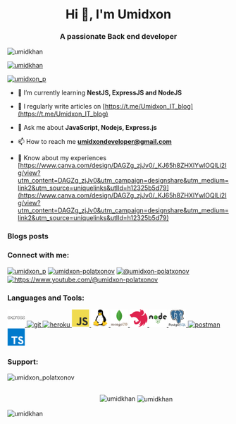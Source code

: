 <h1 align="center">Hi 👋, I'm Umidxon</h1>
<h3 align="center">A passionate Back end developer</h3>

<p align="left"> <img src="https://komarev.com/ghpvc/?username=umidkhan&label=Profile%20views&color=0e75b6&style=flat" alt="umidkhan" /> </p>

<p align="left"> <a href="https://github.com/ryo-ma/github-profile-trophy"><img src="https://github-profile-trophy.vercel.app/?username=umidkhan" alt="umidkhan" /></a> </p>

<p align="left"> <a href="https://twitter.com/umidxon_p" target="blank"><img src="https://img.shields.io/twitter/follow/umidxon_p?logo=twitter&style=for-the-badge" alt="umidxon_p" /></a> </p>

- 🌱 I’m currently learning **NestJS, ExpressJS and NodeJS**

- 📝 I regularly write articles on [https://t.me/Umidxon_IT_blog](https://t.me/Umidxon_IT_blog)

- 💬 Ask me about **JavaScript, Nodejs, Express.js**

- 📫 How to reach me **umidxondeveloper@gmail.com**

- 📄 Know about my experiences [https://www.canva.com/design/DAGZg_zjJv0/_KJ65h8ZHXlYwlOQlLi2Ig/view?utm_content=DAGZg_zjJv0&utm_campaign=designshare&utm_medium=link2&utm_source=uniquelinks&utlId=h12325b5d79](https://www.canva.com/design/DAGZg_zjJv0/_KJ65h8ZHXlYwlOQlLi2Ig/view?utm_content=DAGZg_zjJv0&utm_campaign=designshare&utm_medium=link2&utm_source=uniquelinks&utlId=h12325b5d79)

### Blogs posts
<!-- BLOG-POST-LIST:START -->
<!-- BLOG-POST-LIST:END -->

<h3 align="left">Connect with me:</h3>
<p align="left">
<a href="https://twitter.com/umidxon_p" target="blank"><img align="center" src="https://raw.githubusercontent.com/rahuldkjain/github-profile-readme-generator/master/src/images/icons/Social/twitter.svg" alt="umidxon_p" height="30" width="40" /></a>
<a href="https://linkedin.com/in/umidxon-polatxonov" target="blank"><img align="center" src="https://raw.githubusercontent.com/rahuldkjain/github-profile-readme-generator/master/src/images/icons/Social/linked-in-alt.svg" alt="umidxon-polatxonov" height="30" width="40" /></a>
<a href="https://medium.com/@umidxon-polatxonov" target="blank"><img align="center" src="https://raw.githubusercontent.com/rahuldkjain/github-profile-readme-generator/master/src/images/icons/Social/medium.svg" alt="@umidxon-polatxonov" height="30" width="40" /></a>
<a href="https://www.youtube.com/c/https://www.youtube.com/@umidxon-polatxonov" target="blank"><img align="center" src="https://raw.githubusercontent.com/rahuldkjain/github-profile-readme-generator/master/src/images/icons/Social/youtube.svg" alt="https://www.youtube.com/@umidxon-polatxonov" height="30" width="40" /></a>
</p>

<h3 align="left">Languages and Tools:</h3>
<p align="left"> <a href="https://expressjs.com" target="_blank" rel="noreferrer"> <img src="https://raw.githubusercontent.com/devicons/devicon/master/icons/express/express-original-wordmark.svg" alt="express" width="40" height="40"/> </a> <a href="https://git-scm.com/" target="_blank" rel="noreferrer"> <img src="https://www.vectorlogo.zone/logos/git-scm/git-scm-icon.svg" alt="git" width="40" height="40"/> </a> <a href="https://heroku.com" target="_blank" rel="noreferrer"> <img src="https://www.vectorlogo.zone/logos/heroku/heroku-icon.svg" alt="heroku" width="40" height="40"/> </a> <a href="https://developer.mozilla.org/en-US/docs/Web/JavaScript" target="_blank" rel="noreferrer"> <img src="https://raw.githubusercontent.com/devicons/devicon/master/icons/javascript/javascript-original.svg" alt="javascript" width="40" height="40"/> </a> <a href="https://www.linux.org/" target="_blank" rel="noreferrer"> <img src="https://raw.githubusercontent.com/devicons/devicon/master/icons/linux/linux-original.svg" alt="linux" width="40" height="40"/> </a> <a href="https://www.mongodb.com/" target="_blank" rel="noreferrer"> <img src="https://raw.githubusercontent.com/devicons/devicon/master/icons/mongodb/mongodb-original-wordmark.svg" alt="mongodb" width="40" height="40"/> </a> <a href="https://nestjs.com/" target="_blank" rel="noreferrer"> <img src="https://raw.githubusercontent.com/devicons/devicon/master/icons/nestjs/nestjs-plain.svg" alt="nestjs" width="40" height="40"/> </a> <a href="https://nodejs.org" target="_blank" rel="noreferrer"> <img src="https://raw.githubusercontent.com/devicons/devicon/master/icons/nodejs/nodejs-original-wordmark.svg" alt="nodejs" width="40" height="40"/> </a> <a href="https://www.postgresql.org" target="_blank" rel="noreferrer"> <img src="https://raw.githubusercontent.com/devicons/devicon/master/icons/postgresql/postgresql-original-wordmark.svg" alt="postgresql" width="40" height="40"/> </a> <a href="https://postman.com" target="_blank" rel="noreferrer"> <img src="https://www.vectorlogo.zone/logos/getpostman/getpostman-icon.svg" alt="postman" width="40" height="40"/> </a> <a href="https://www.typescriptlang.org/" target="_blank" rel="noreferrer"> <img src="https://raw.githubusercontent.com/devicons/devicon/master/icons/typescript/typescript-original.svg" alt="typescript" width="40" height="40"/> </a> </p>

<h3 align="left">Support:</h3>
<p><a href="https://www.buymeacoffee.com/umidxon_polatxonov"> <img align="left" src="https://cdn.buymeacoffee.com/buttons/v2/default-yellow.png" height="50" width="210" alt="umidxon_polatxonov" /></a></p><br><br>

<p><img align="left" src="https://github-readme-stats.vercel.app/api/top-langs?username=umidkhan&show_icons=true&locale=en&layout=compact" alt="umidkhan" /></p>

<p>&nbsp;<img align="center" src="https://github-readme-stats.vercel.app/api?username=umidkhan&show_icons=true&locale=en" alt="umidkhan" /></p>

<p><img align="center" src="https://github-readme-streak-stats.herokuapp.com/?user=umidkhan&" alt="umidkhan" /></p>
